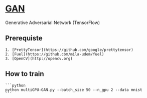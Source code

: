 # [GAN](https://arxiv.org/pdf/1406.2661v1.pdf)
Generative Adversarial Network (TensorFlow)

## Prerequiste
    1. [PrettyTensor](https://github.com/google/prettytensor)
    2. [Fuel](https://github.com/mila-udem/fuel)
    3. [OpenCV](http://opencv.org)

## How to train
    ```python
    python multiGPU-GAN.py --batch_size 50 --n_gpu 2 --data mnist
    ```
